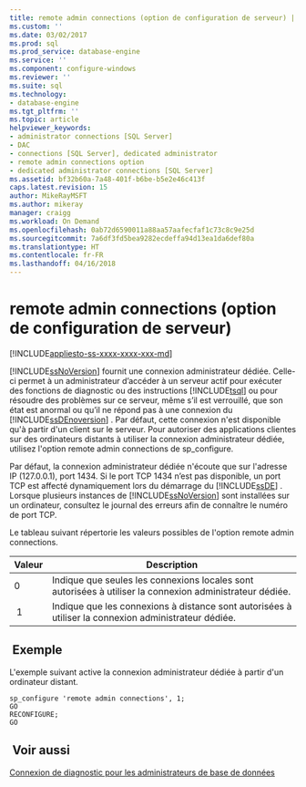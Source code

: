 ```yaml
---
title: remote admin connections (option de configuration de serveur) | Microsoft Docs
ms.custom: ''
ms.date: 03/02/2017
ms.prod: sql
ms.prod_service: database-engine
ms.service: ''
ms.component: configure-windows
ms.reviewer: ''
ms.suite: sql
ms.technology:
- database-engine
ms.tgt_pltfrm: ''
ms.topic: article
helpviewer_keywords:
- administrator connections [SQL Server]
- DAC
- connections [SQL Server], dedicated administrator
- remote admin connections option
- dedicated administrator connections [SQL Server]
ms.assetid: bf32b60a-7a48-401f-b6be-b5e2e46c413f
caps.latest.revision: 15
author: MikeRayMSFT
ms.author: mikeray
manager: craigg
ms.workload: On Demand
ms.openlocfilehash: 0ab72d6590011a88aa57aafecfaf1c73c8c9e25d
ms.sourcegitcommit: 7a6df3fd5bea9282ecdeffa94d13ea1da6def80a
ms.translationtype: HT
ms.contentlocale: fr-FR
ms.lasthandoff: 04/16/2018
---
```

# <a name="remote-admin-connections-server-configuration-option"></a>remote admin connections (option de configuration de serveur)
[!INCLUDE[appliesto-ss-xxxx-xxxx-xxx-md](../../includes/appliesto-ss-xxxx-xxxx-xxx-md.md)]

  [!INCLUDE[ssNoVersion](../../includes/ssnoversion-md.md)] fournit une connexion administrateur dédiée. Celle-ci permet à un administrateur d’accéder à un serveur actif pour exécuter des fonctions de diagnostic ou des instructions [!INCLUDE[tsql](../../includes/tsql-md.md)] ou pour résoudre des problèmes sur ce serveur, même s’il est verrouillé, que son état est anormal ou qu’il ne répond pas à une connexion du [!INCLUDE[ssDEnoversion](../../includes/ssdenoversion-md.md)] . Par défaut, cette connexion n'est disponible qu'à partir d'un client sur le serveur. Pour autoriser des applications clientes sur des ordinateurs distants à utiliser la connexion administrateur dédiée, utilisez l'option remote admin connections de sp_configure.  
  
 Par défaut, la connexion administrateur dédiée n'écoute que sur l'adresse IP (127.0.0.1), port 1434. Si le port TCP 1434 n’est pas disponible, un port TCP est affecté dynamiquement lors du démarrage du [!INCLUDE[ssDE](../../includes/ssde-md.md)] . Lorsque plusieurs instances de [!INCLUDE[ssNoVersion](../../includes/ssnoversion-md.md)] sont installées sur un ordinateur, consultez le journal des erreurs afin de connaître le numéro de port TCP.  
  
 Le tableau suivant répertorie les valeurs possibles de l'option remote admin connections.  
  
|Valeur|Description|  
|-----------|-----------------|  
|0|Indique que seules les connexions locales sont autorisées à utiliser la connexion administrateur dédiée.|  
| 1|Indique que les connexions à distance sont autorisées à utiliser la connexion administrateur dédiée.|  
  
## <a name="example"></a> Exemple  
 L'exemple suivant active la connexion administrateur dédiée à partir d'un ordinateur distant.  
  
```  
sp_configure 'remote admin connections', 1;  
GO  
RECONFIGURE;  
GO  
```  
  
## <a name="see-also"></a> Voir aussi  
 [Connexion de diagnostic pour les administrateurs de base de données](../../database-engine/configure-windows/diagnostic-connection-for-database-administrators.md)  
  
  
